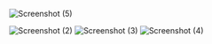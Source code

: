 ![Screenshot (5)](https://user-images.githubusercontent.com/56516343/178150464-47a42549-7b8d-499d-b6df-70902f441af3.png)

![Screenshot (2)](https://user-images.githubusercontent.com/56516343/178150341-fb6fb400-e59e-43c1-83bd-e3b9834b48e4.png)
![Screenshot (3)](https://user-images.githubusercontent.com/56516343/178150342-1fe76392-9dd0-439e-b57b-f350d6874a6b.png)
![Screenshot (4)](https://user-images.githubusercontent.com/56516343/178150343-e43e2786-0ce0-48c5-a170-2a5a711b7677.png)
